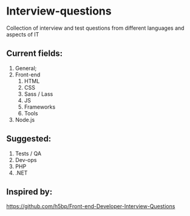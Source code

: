 # Interview-questions
Collection of interview and test questions from different languages and aspects of IT


## Current fields:
1. General;
2. Front-end
    1. HTML
    2. CSS
    3. Sass / Lass
    4. JS
    5. Frameworks
    6. Tools
3. Node.js

## Suggested:
1. Tests / QA
2. Dev-ops
3. PHP
4. .NET



## Inspired by:
https://github.com/h5bp/Front-end-Developer-Interview-Questions